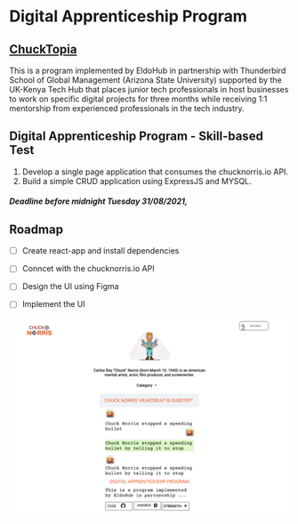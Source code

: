 # Digital Apprenticeship Program 
## [ChuckTopia](http://bmugenya.github.io/DAP)

This is a program implemented by EldoHub in partnership with Thunderbird School of Global Management (Arizona State University) supported by the UK-Kenya Tech Hub that places junior tech professionals in host businesses to work on specific digital projects for three months while receiving 1:1 mentorship from experienced professionals in the tech industry.

## Digital Apprenticeship Program - Skill-based Test
1. Develop a single page application that consumes the chucknorris.io API.
2. Build a simple CRUD application using ExpressJS and MYSQL.

##### Deadline before midnight Tuesday 31/08/2021,


## Roadmap
- [ ]  Create react-app and install dependencies
- [ ]  Conncet with the chucknorris.io API
- [ ]  Design the UI using Figma
- [ ]  Implement the UI


[![chuck](https://raw.githubusercontent.com/bmugenya/DAP/main/chuckapi/public/CHUCKAPI.png)](https://www.figma.com/file/ni53ac5JnHehTqY0ipX6wh/Untitled?node-id=0%3A1)
